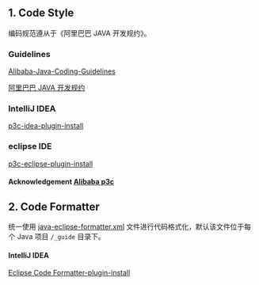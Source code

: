 
## 1. Code Style
编码规范遵从于《阿里巴巴 JAVA 开发规约》。

### Guidelines
[Alibaba-Java-Coding-Guidelines](https://alibaba.github.io/Alibaba-Java-Coding-Guidelines/)

[阿里巴巴 JAVA 开发规约 ](https://github.com/alibaba/p3c/blob/master/%E9%98%BF%E9%87%8C%E5%B7%B4%E5%B7%B4Java%E5%BC%80%E5%8F%91%E6%89%8B%E5%86%8C%EF%BC%88%E5%8D%8E%E5%B1%B1%E7%89%88%EF%BC%89.pdf)

### IntelliJ IDEA
[p3c-idea-plugin-install](https://github.com/alibaba/p3c/blob/master/idea-plugin/README.md)

### eclipse IDE
[p3c-eclipse-plugin-install](https://github.com/alibaba/p3c/blob/master/eclipse-plugin/README.md)

#### Acknowledgement [Alibaba p3c](https://github.com/alibaba/p3c)

## 2. Code Formatter
统一使用 [java-eclipse-formatter.xml](java-eclipse-formatter.xml) 文件进行代码格式化，默认该文件位于每个 Java 项目 `/_guide` 目录下。

#### IntelliJ IDEA
[Eclipse Code Formatter-plugin-install ](https://plugins.jetbrains.com/plugin/6546-eclipse-code-formatter)
